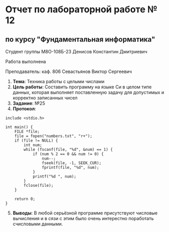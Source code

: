 # Отчет по лабораторной работе № 12
## по курсу "Фундаментальная информатика"

Студент группы М8О-108Б-23 Денисов Константин Дмитриевич

Работа выполнена 

Преподаватель: каф. 806 Севастьянов Виктор Сергеевич

1. **Тема**: Техника работы с целыми числами
2. **Цель работы**: Составить программу на языке Си в целом типе данных, которая выполняет поставленную задачу для допустимых и корректно записанных чисел
3. **Заданиe**: №25
4. **Протокол**:
```
include <stdio.h>

int main() {                  
    FILE *file;
    file = fopen("numbers.txt", "r+");
    if (file != NULL) {
        int num;
        while (fscanf(file, "%d", &num) == 1) {
            if (num % 2 == 0 && num != 0) {
                num--;
                fseek(file, -1, SEEK_CUR);
                fprintf(file, "%d", num);
            }
            printf("%d ", num);
        }
        fclose(file);
    } 

    return 0;
}
```
5. **Выводы**: В любой серьёзной программе присутствуют числовые вычисления и в сязи с этим было очень интерестно поработать счисловыми данными.
